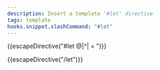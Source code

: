 ```yaml
---
description: Insert a template '#let' directive
tags: template
hooks.snippet.slashCommand: "#let"
---
```

{{escapeDirective("#let @|^| = ")}}

{{escapeDirective("/let")}}